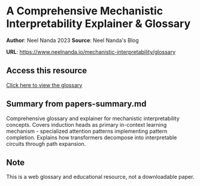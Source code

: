 # A Comprehensive Mechanistic Interpretability Explainer & Glossary

**Author**: Neel Nanda 2023
**Source**: Neel Nanda's Blog

**URL**: https://www.neelnanda.io/mechanistic-interpretability/glossary

## Access this resource

[Click here to view the glossary](https://www.neelnanda.io/mechanistic-interpretability/glossary)

## Summary from papers-summary.md

Comprehensive glossary and explainer for mechanistic interpretability concepts. Covers induction heads as primary in-context learning mechanism - specialized attention patterns implementing pattern completion. Explains how transformers decompose into interpretable circuits through path expansion.

## Note

This is a web glossary and educational resource, not a downloadable paper.